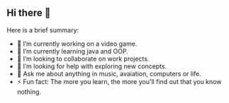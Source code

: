 ## Hi there 👋

<!--
**SamBostawros/SamBostawros** is a ✨ _special_ ✨ repository because its `README.md` (this file) appears on my GitHub profile.

-->

Here is a brief summary:

- 🔭 I’m currently working on a video game.
- 🌱 I’m currently learning java and OOP.
- 👯 I’m looking to collaborate on work projects.
- 🤔 I’m looking for help with exploring new concepts.
- 💬 Ask me about anything in music, avaiation, computers or life.
- ⚡ Fun fact: The more you learn, the more you'll find out that you know nothing.
